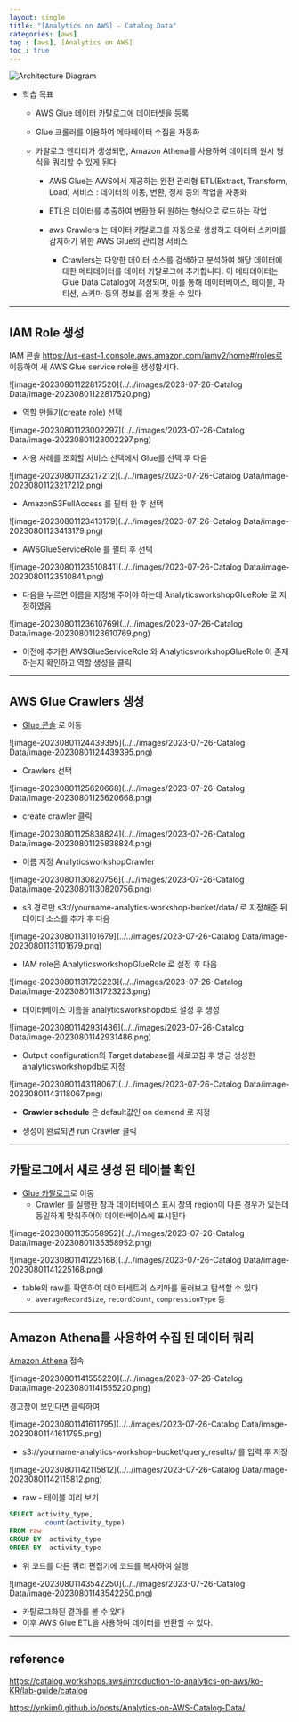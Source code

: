 ```yaml
---
layout: single
title: "[Analytics on AWS] - Catalog Data"
categories: [aws]
tag : [aws], [Analytics on AWS]
toc : true
---
```


![Architecture Diagram](https://static.us-east-1.prod.workshops.aws/public/9b2d1982-fdcf-4207-ba26-71a458796115/static/images/catalog.png?classes=shadow)

- 학습 목표

  - AWS Glue 데이터 카탈로그에 데이터셋을 등록

  - Glue 크롤러를 이용하여 메타데이터 수집을 자동화

  - 카탈로그 엔티티가 생성되면, Amazon Athena를 사용하여 데이터의 원시 형식을 쿼리할 수 있게 된다

    - AWS Glue는 AWS에서 제공하는 완전 관리형 ETL(Extract, Transform, Load) 서비스 : 데이터의 이동, 변환, 정제 등의 작업을 자동화

    - ETL은 데이터를 추출하여 변환한 뒤 원하는 형식으로 로드하는 작업
    
    - aws Crawlers 는 데이터 카탈로그를 자동으로 생성하고 데이터 스키마를 감지하기 위한 AWS Glue의 관리형 서비스
      - Crawlers는 다양한 데이터 소스를 검색하고 분석하여 해당 데이터에 대한 메타데이터를 데이터 카탈로그에 추가합니다. 이 메타데이터는 Glue Data Catalog에 저장되며, 이를 통해 데이터베이스, 테이블, 파티션, 스키마 등의 정보를 쉽게 찾을 수 있다
    

---

## IAM Role 생성

IAM 콘솔 https://us-east-1.console.aws.amazon.com/iamv2/home#/roles로 이동하여 새 AWS Glue service role을 생성합시다.

![image-20230801122817520](../../images/2023-07-26-Catalog Data/image-20230801122817520.png)

- 역할 만들기(create role) 선택

![image-20230801123002297](../../images/2023-07-26-Catalog Data/image-20230801123002297.png)

- 사용 사례를 조회할 서비스 선택에서 Glue를 선택 후 다음

![image-20230801123217212](../../images/2023-07-26-Catalog Data/image-20230801123217212.png)

- AmazonS3FullAccess 를 필터 한 후 선택

![image-20230801123413179](../../images/2023-07-26-Catalog Data/image-20230801123413179.png)

- AWSGlueServiceRole 를 필터 후 선택

![image-20230801123510841](../../images/2023-07-26-Catalog Data/image-20230801123510841.png)

- 다음을 누르면 이름을 지정해 주어야 하는데 AnalyticsworkshopGlueRole 로 지정하였음

![image-20230801123610769](../../images/2023-07-26-Catalog Data/image-20230801123610769.png)

- 이전에 추가한 AWSGlueServiceRole 와 AnalyticsworkshopGlueRole 이 존재하는지 확인하고 역할 생성을 클릭



---

## AWS Glue Crawlers 생성

- [Glue 콘솔](https://us-east-1.console.aws.amazon.com/glue/home?region=us-east-1#/v2/getting-started) 로 이동

![image-20230801124439395](../../images/2023-07-26-Catalog Data/image-20230801124439395.png)

- Crawlers 선택

![image-20230801125620668](../../images/2023-07-26-Catalog Data/image-20230801125620668.png)

- create crawler 클릭

![image-20230801125838824](../../images/2023-07-26-Catalog Data/image-20230801125838824.png)

-  이름 지정 AnalyticsworkshopCrawler

![image-20230801130820756](../../images/2023-07-26-Catalog Data/image-20230801130820756.png)

- s3 경로만 s3://yourname-analytics-workshop-bucket/data/ 로 지정해준 뒤 데이터 소스를 추가 후 다음

![image-20230801131101679](../../images/2023-07-26-Catalog Data/image-20230801131101679.png)

- IAM role은 AnalyticsworkshopGlueRole 로 설정 후 다음

![image-20230801131723223](../../images/2023-07-26-Catalog Data/image-20230801131723223.png)

- 데이터베이스 이름을 analyticsworkshopdb로 설정 후 생성

![image-20230801142931486](../../images/2023-07-26-Catalog Data/image-20230801142931486.png)

- Output configuration의 Target database를 새로고침 후 방금 생성한analyticsworkshopdb로 지정

![image-20230801143118067](../../images/2023-07-26-Catalog Data/image-20230801143118067.png)

- **Crawler schedule** 은 default값인 on demend 로 지정

- 생성이 완료되면 run Crawler 클릭

---

## 카탈로그에서 새로 생성 된 테이블 확인

- [Glue 카탈로그](https://us-east-1.console.aws.amazon.com/glue/home?region=us-east-1#/v2/data-catalog/databases)로 이동
  - Crawler 를 실행한 창과 데이터베이스 표시 창의 region이 다른 경우가 있는데 동일하게 맞춰주어야 데이터베이스에 표시된다

![image-20230801135358952](../../images/2023-07-26-Catalog Data/image-20230801135358952.png)

![image-20230801141225168](../../images/2023-07-26-Catalog Data/image-20230801141225168.png)

- table의 raw를 확인하여 데이터세트의 스키마를 둘러보고 탐색할 수 있다
  - `averageRecordSize`, `recordCount`, `compressionType` 등



---

## Amazon Athena를 사용하여 수집 된 데이터 쿼리

[Amazon Athena](https://us-east-1.console.aws.amazon.com/athena/home?region=us-east-1#query) 접속

![image-20230801141555220](../../images/2023-07-26-Catalog Data/image-20230801141555220.png)

경고창이 보인다면 클릭하여

![image-20230801141611795](../../images/2023-07-26-Catalog Data/image-20230801141611795.png)

-  s3://yourname-analytics-workshop-bucket/query_results/ 를 입력 후 저장

![image-20230801142115812](../../images/2023-07-26-Catalog Data/image-20230801142115812.png)

- raw - 테이블 미리 보기

```sql
SELECT activity_type,
         count(activity_type)
FROM raw
GROUP BY  activity_type
ORDER BY  activity_type
```

- 위 코드를 다른 쿼리 편집기에 코드를 복사하여 실행

![image-20230801143542250](../../images/2023-07-26-Catalog Data/image-20230801143542250.png)

- 카탈로그화된 결과를 볼 수 있다
- 이후 AWS Glue ETL을 사용하여 데이터를 변환할 수 있다.

---

## reference

https://catalog.workshops.aws/introduction-to-analytics-on-aws/ko-KR/lab-guide/catalog

https://ynkim0.github.io/posts/Analytics-on-AWS-Catalog-Data/